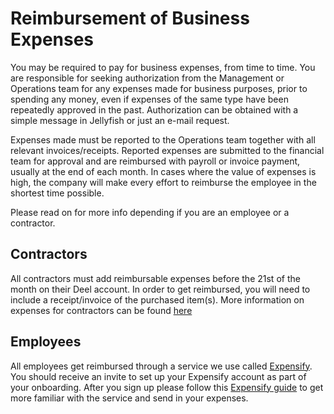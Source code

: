 # Reimbursement of Business Expenses

You may be required to pay for business expenses, from time to time. You are responsible for seeking authorization from the Management or Operations team for any expenses made for business purposes, prior to spending any money, even if expenses of the same type have been repeatedly approved in the past. Authorization can be obtained with a simple message in Jellyfish or just an e-mail request. 

Expenses made must be reported to the Operations team together with all relevant invoices/receipts. Reported expenses are submitted to the financial team for approval and are reimbursed with payroll or invoice payment, usually at the end of each month. In cases where the value of expenses is high, the company will make every effort to reimburse the employee in the shortest time possible. 

Please read on for more info depending if you are an employee or a contractor.

## Contractors

All contractors must add reimbursable expenses before the 21st of the month on their Deel account. In order to get reimbursed, you will need to include a receipt/invoice of the purchased item(s). More information on expenses for contractors can be found [here](../team/deel-invoicing.md)

## Employees

All employees get reimbursed through a service we use called [Expensify](https://www.expensify.com). You should receive an invite to set up your Expensify account as part of your onboarding. After you sign up please follow this [Expensify guide](https://community.expensify.com/discussion/5922/deep-dive-day-1-with-expensify-for-submitters) to get more familiar with the service and send in your expenses.